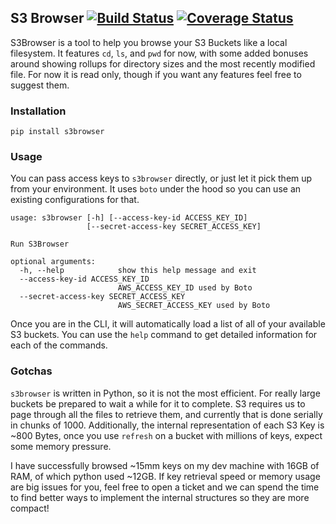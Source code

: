 ## S3 Browser [![Build Status](https://travis-ci.org/andrewgross/s3browser.svg?branch=master)](https://travis-ci.org/andrewgross/s3browser) [![Coverage Status](https://coveralls.io/repos/github/andrewgross/s3browser/badge.svg?branch=master)](https://coveralls.io/github/andrewgross/s3browser?branch=master)


S3Browser is a tool to help you browse your S3 Buckets like a local filesystem.  It features `cd`, `ls`, and `pwd` for now, with some added bonuses around showing rollups for directory sizes and the most recently modified file.  For now it is read only, though if you want any features feel free to suggest them.


### Installation

```
pip install s3browser
```

### Usage

You can pass access keys to `s3browser` directly, or just let it pick them up from your environment.  It uses `boto` under the hood so you can use an existing configurations for that.

```
usage: s3browser [-h] [--access-key-id ACCESS_KEY_ID]
                 [--secret-access-key SECRET_ACCESS_KEY]

Run S3Browser

optional arguments:
  -h, --help            show this help message and exit
  --access-key-id ACCESS_KEY_ID
                        AWS_ACCESS_KEY_ID used by Boto
  --secret-access-key SECRET_ACCESS_KEY
                        AWS_SECRET_ACCESS_KEY used by Boto
```

Once you are in the CLI, it will automatically load a list of all of your available S3 buckets.  You can use the `help` command to get detailed information for each of the commands.


### Gotchas

`s3browser` is written in Python, so it is not the most efficient.  For really large buckets be prepared to wait a while for it to complete.  S3 requires us to page through all the files to retrieve them, and currently that is done serially in chunks of 1000.  Additionally, the internal representation of each S3 Key is ~800 Bytes, once you use `refresh` on a bucket with millions of keys, expect some memory pressure.

I have successfully browsed ~15mm keys on my dev machine with 16GB of RAM, of which python used ~12GB.  If key retrieval speed or memory usage are big issues for you, feel free to open a ticket and we can spend the time to find better ways to implement the internal structures so they are more compact!
